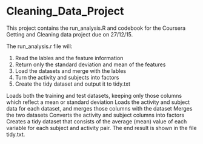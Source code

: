 # Cleaning_Data_Project
This project contains the run_analysis.R and codebook for the Coursera Getting and Cleaning data project due on 27/12/15.

The run_analysis.r file will:

1. Read the lables and the feature information
2. Return only the standard deviation and mean of the features
3. Load the datasets and merge with the lables
4. Turn the activity and subjects into factors
5. Create the tidy dataset and output it to tidy.txt

Loads both the training and test datasets, keeping only those columns which reflect a mean or standard deviation
Loads the activity and subject data for each dataset, and merges those columns with the dataset
Merges the two datasets
Converts the activity and subject columns into factors
Creates a tidy dataset that consists of the average (mean) value of each variable for each subject and activity pair.
The end result is shown in the file tidy.txt.
